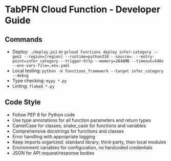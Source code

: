 # TabPFN Cloud Function - Developer Guide

## Commands
- Deploy: `./deploy.ps1` or `gcloud functions deploy infer-category --gen2 --region=[region] --runtime=python310 --source=. --entry-point=infer_category --trigger-http --memory=2048MB --timeout=540s --env-vars-file=.env.yaml`
- Local testing: `python -m functions_framework --target infer_category --debug`
- Type checking: `mypy *.py`
- Linting: `flake8 *.py`

## Code Style
- Follow PEP 8 for Python code
- Use type annotations for all function parameters and return types
- CamelCase for classes, snake_case for functions and variables
- Comprehensive docstrings for functions and classes
- Error handling with appropriate logging
- Keep imports organized: standard library, third-party, then local modules
- Environment variables for configuration, no hardcoded credentials
- JSON for API request/response bodies